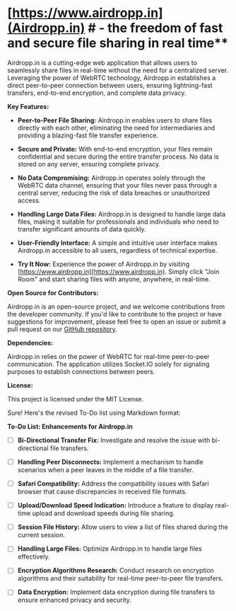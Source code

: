 # **[https://www.airdropp.in](Airdropp.in)** # - the freedom of fast and secure file sharing in real time\*\*

Airdropp.in is a cutting-edge web application that allows users to seamlessly share files in real-time without the need for a centralized server. Leveraging the power of WebRTC technology, Airdropp.in establishes a direct peer-to-peer connection between users, ensuring lightning-fast transfers, end-to-end encryption, and complete data privacy.

**Key Features:**

- **Peer-to-Peer File Sharing:** Airdropp.in enables users to share files directly with each other, eliminating the need for intermediaries and providing a blazing-fast file transfer experience.

- **Secure and Private:** With end-to-end encryption, your files remain confidential and secure during the entire transfer process. No data is stored on any server, ensuring complete privacy.

- **No Data Compromising:** Airdropp.in operates solely through the WebRTC data channel, ensuring that your files never pass through a central server, reducing the risk of data breaches or unauthorized access.

- **Handling Large Data Files:** Airdropp.in is designed to handle large data files, making it suitable for professionals and individuals who need to transfer significant amounts of data quickly.

- **User-Friendly Interface:** A simple and intuitive user interface makes Airdropp.in accessible to all users, regardless of technical expertise.

- **Try It Now:** Experience the power of Airdropp.in by visiting [https://www.airdropp.in](https://www.airdropp.in). Simply click "Join Room" and start sharing files with anyone, anywhere, in real-time.

**Open Source for Contributors:**

Airdropp.in is an open-source project, and we welcome contributions from the developer community. If you'd like to contribute to the project or have suggestions for improvement, please feel free to open an issue or submit a pull request on our [GitHub repository](https://github.com/yourusername/airdropp.in).

**Dependencies:**

Airdropp.in relies on the power of WebRTC for real-time peer-to-peer communication. The application utilizes Socket.IO solely for signaling purposes to establish connections between peers.

**License:**

This project is licensed under the MIT License.

Sure! Here's the revised To-Do list using Markdown format:

**To-Do List: Enhancements for Airdropp.in**

- [ ] **Bi-Directional Transfer Fix:** Investigate and resolve the issue with bi-directional file transfers.

- [ ] **Handling Peer Disconnects:** Implement a mechanism to handle scenarios when a peer leaves in the middle of a file transfer.

- [ ] **Safari Compatibility:** Address the compatibility issues with Safari browser that cause discrepancies in received file formats.

- [ ] **Upload/Download Speed Indication:** Introduce a feature to display real-time upload and download speeds during file sharing.

- [ ] **Session File History:** Allow users to view a list of files shared during the current session.

- [ ] **Handling Large Files:** Optimize Airdropp.in to handle large files effectively.

- [ ] **Encryption Algorithms Research:** Conduct research on encryption algorithms and their suitability for real-time peer-to-peer file transfers.

- [ ] **Data Encryption:** Implement data encryption during file transfers to ensure enhanced privacy and security.
